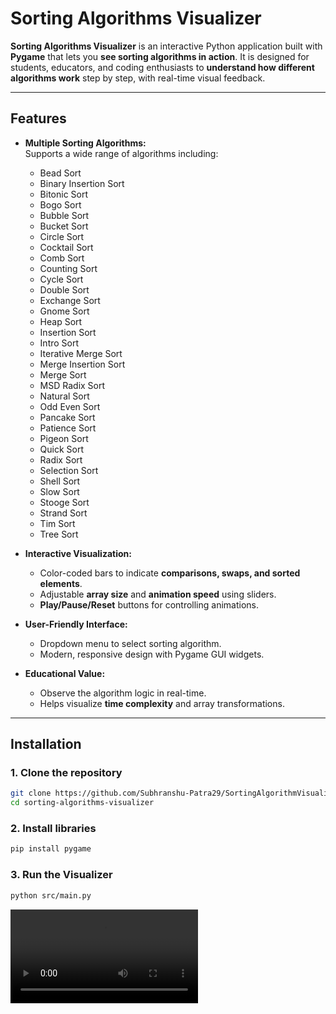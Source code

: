 # Sorting Algorithms Visualizer

**Sorting Algorithms Visualizer** is an interactive Python application built with **Pygame** that lets you **see sorting algorithms in action**. It is designed for students, educators, and coding enthusiasts to **understand how different algorithms work** step by step, with real-time visual feedback.

---

## Features

- **Multiple Sorting Algorithms:**  
  Supports a wide range of algorithms including:
  - Bead Sort
  - Binary Insertion Sort
  - Bitonic Sort
  - Bogo Sort
  - Bubble Sort
  - Bucket Sort
  - Circle Sort
  - Cocktail Sort
  - Comb Sort
  - Counting Sort
  - Cycle Sort
  - Double Sort
  - Exchange Sort
  - Gnome Sort
  - Heap Sort  
  - Insertion Sort
  - Intro Sort
  - Iterative Merge Sort
  - Merge Insertion Sort
  - Merge Sort
  - MSD Radix Sort
  - Natural Sort
  - Odd Even Sort
  - Pancake Sort
  - Patience Sort
  - Pigeon Sort 
  - Quick Sort
  - Radix Sort
  - Selection Sort
  - Shell Sort
  - Slow Sort
  - Stooge Sort
  - Strand Sort
  - Tim Sort
  - Tree Sort   

- **Interactive Visualization:**  
  - Color-coded bars to indicate **comparisons, swaps, and sorted elements**.  
  - Adjustable **array size** and **animation speed** using sliders.  
  - **Play/Pause/Reset** buttons for controlling animations.  

- **User-Friendly Interface:**  
  - Dropdown menu to select sorting algorithm.  
  - Modern, responsive design with Pygame GUI widgets.  

- **Educational Value:**  
  - Observe the algorithm logic in real-time.  
  - Helps visualize **time complexity** and array transformations.  

---

## Installation

### 1. Clone the repository

```bash
git clone https://github.com/Subhranshu-Patra29/SortingAlgorithmVisualizer.git
cd sorting-algorithms-visualizer
```

### 2. Install libraries 

```bash
pip install pygame
```

### 3. Run the Visualizer

```bash
python src/main.py
```

![Sorting Visualization](res/mergeSortRec.mp4)
